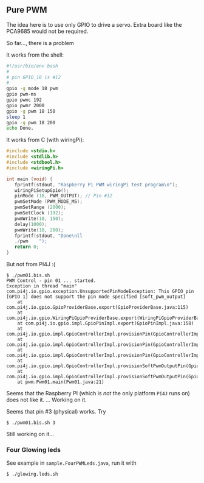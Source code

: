 ## Pure PWM
The idea here is to use only GPIO to drive a servo. Extra board like the PCA9685 would not be required.

So far..., there is a problem

It works from the shell:
```bash
#!/usr/bin/env bash
#
# pin GPIO_18 is #12
#
gpio -g mode 18 pwm
gpio pwm-ms
gpio pwmc 192
gpio pwmr 2000
gpio -g pwm 18 150
sleep 1
gpio -g pwm 18 200
echo Done.
```

It works from C (with wiringPi):

```c
#include <stdio.h>
#include <stdlib.h>
#include <stdbool.h>
#include <wiringPi.h>

int main (void) {
   fprintf(stdout, "Raspberry Pi PWM wiringPi test program\n");
   wiringPiSetupGpio();
   pinMode (18, PWM_OUTPUT); // Pin #12
   pwmSetMode (PWM_MODE_MS);
   pwmSetRange (2000);
   pwmSetClock (192);
   pwmWrite(18, 150);
   delay(1000);
   pwmWrite(18, 200);
   fprintf(stdout, "Done\nll
   ./pwm    ");
   return 0;
}
```

But not from PI4J :(
```
$ ./pwm01.bis.sh
PWM Control - pin 01 ... started.
Exception in thread "main" com.pi4j.io.gpio.exception.UnsupportedPinModeException: This GPIO pin [GPIO 1] does not support the pin mode specified [soft_pwm_output]
	at com.pi4j.io.gpio.GpioProviderBase.export(GpioProviderBase.java:115)
	at com.pi4j.io.gpio.WiringPiGpioProviderBase.export(WiringPiGpioProviderBase.java:90)
	at com.pi4j.io.gpio.impl.GpioPinImpl.export(GpioPinImpl.java:158)
	at com.pi4j.io.gpio.impl.GpioControllerImpl.provisionPin(GpioControllerImpl.java:565)
	at com.pi4j.io.gpio.impl.GpioControllerImpl.provisionPin(GpioControllerImpl.java:538)
	at com.pi4j.io.gpio.impl.GpioControllerImpl.provisionPin(GpioControllerImpl.java:533)
	at com.pi4j.io.gpio.impl.GpioControllerImpl.provisionSoftPwmOutputPin(GpioControllerImpl.java:866)
	at com.pi4j.io.gpio.impl.GpioControllerImpl.provisionSoftPwmOutputPin(GpioControllerImpl.java:876)
	at pwm.Pwm01.main(Pwm01.java:21)
```
Seems that the Raspberry PI (which is _not_ the only platform `PI4J` runs on) does not like it.
... Working on it.

Seems that pin #3 (physical) works.
Try
```
$ ./pwm01.bis.sh 3
```
Still working on it...

### Four Glowing leds
See example in `sample.FourPWMLeds.java`, run it with
```
$ ./glowing.leds.sh
```

<!-- TODO Wiring -->
